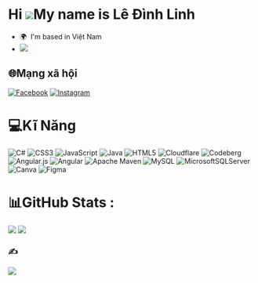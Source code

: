 Hi ![](https://user-images.githubusercontent.com/18350557/176309783-0785949b-9127-417c-8b55-ab5a4333674e.gif)My name is Lê Đình Linh
====================================================================================================================================

*   🌍  I'm based in Việt Nam
*   <a href="https://www.github.com/Linhld04" target="_blank" rel="noreferrer">  <img src="https://img.shields.io/github/followers/Linhld04?logo=github&style=for-the-badge&color=0891b2&labelColor=1c1917" /></a>
## 🌐Mạng xã hội
[![Facebook](https://img.shields.io/badge/Facebook-%231877F2.svg?logo=Facebook&logoColor=white)](https://facebook.com/https://www.facebook.com/ledinhlinhfb/) [![Instagram](https://img.shields.io/badge/Instagram-%23E4405F.svg?logo=Instagram&logoColor=white)](https://instagram.com/https://www.instagram.com/ledinhlinhfb/) 

# 💻Kĩ Năng
![C#](https://img.shields.io/badge/c%23-%23239120.svg?style=flat-square&logo=c-sharp&logoColor=white) ![CSS3](https://img.shields.io/badge/css3-%231572B6.svg?style=flat-square&logo=css3&logoColor=white) ![JavaScript](https://img.shields.io/badge/javascript-%23323330.svg?style=flat-square&logo=javascript&logoColor=%23F7DF1E) ![Java](https://img.shields.io/badge/java-%23ED8B00.svg?style=flat-square&logo=java&logoColor=white) ![HTML5](https://img.shields.io/badge/html5-%23E34F26.svg?style=flat-square&logo=html5&logoColor=white) ![Cloudflare](https://img.shields.io/badge/Cloudflare-F38020?style=flat-square&logo=Cloudflare&logoColor=white) ![Codeberg](https://img.shields.io/badge/Codeberg-2185D0?style=flat-square&logo=Codeberg&logoColor=white) ![Angular.js](https://img.shields.io/badge/angular.js-%23E23237.svg?style=flat-square&logo=angularjs&logoColor=white) ![Angular](https://img.shields.io/badge/angular-%23DD0031.svg?style=flat-square&logo=angular&logoColor=white) ![Apache Maven](https://img.shields.io/badge/Apache%20Maven-C71A36?style=flat-square&logo=Apache%20Maven&logoColor=white) ![MySQL](https://img.shields.io/badge/mysql-%2300f.svg?style=flat-square&logo=mysql&logoColor=white) ![MicrosoftSQLServer](https://img.shields.io/badge/Microsoft%20SQL%20Sever-CC2927?style=flat-square&logo=microsoft%20sql%20server&logoColor=white) ![Canva](https://img.shields.io/badge/Canva-%2300C4CC.svg?style=flat-square&logo=Canva&logoColor=white) 	![Figma](https://img.shields.io/badge/figma-%23F24E1E.svg?style=flat-square&logo=figma&logoColor=white)
# 📊GitHub Stats :
![](https://github-readme-streak-stats.herokuapp.com/?user=Linhld04&theme=shades-of-purple&hide_border=false)
![](https://github-readme-stats.vercel.app/api/top-langs/?username=Linhld04&theme=shades-of-purple&hide_border=false&include_all_commits=false&count_private=false&layout=compact)

### ✍️
![](https://quotes-github-readme.vercel.app/api?type=horizontal&theme=tokyonight)
